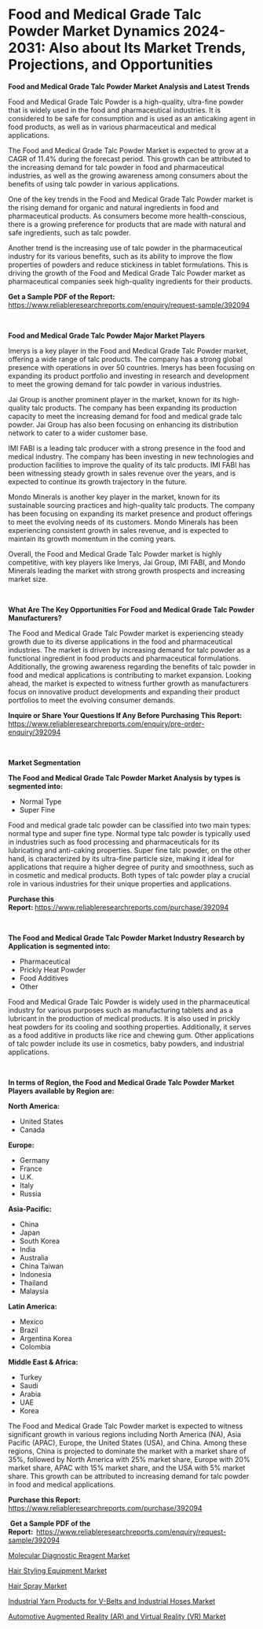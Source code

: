<p><h1>Food and Medical Grade Talc Powder Market Dynamics 2024-2031: Also about Its Market Trends, Projections, and Opportunities</h1></p><p><strong>Food and Medical Grade Talc Powder Market Analysis and Latest Trends</strong></p>
<p><p>Food and Medical Grade Talc Powder is a high-quality, ultra-fine powder that is widely used in the food and pharmaceutical industries. It is considered to be safe for consumption and is used as an anticaking agent in food products, as well as in various pharmaceutical and medical applications.</p><p>The Food and Medical Grade Talc Powder Market is expected to grow at a CAGR of 11.4% during the forecast period. This growth can be attributed to the increasing demand for talc powder in food and pharmaceutical industries, as well as the growing awareness among consumers about the benefits of using talc powder in various applications.</p><p>One of the key trends in the Food and Medical Grade Talc Powder market is the rising demand for organic and natural ingredients in food and pharmaceutical products. As consumers become more health-conscious, there is a growing preference for products that are made with natural and safe ingredients, such as talc powder.</p><p>Another trend is the increasing use of talc powder in the pharmaceutical industry for its various benefits, such as its ability to improve the flow properties of powders and reduce stickiness in tablet formulations. This is driving the growth of the Food and Medical Grade Talc Powder market as pharmaceutical companies seek high-quality ingredients for their products.</p></p>
<p><strong>Get a Sample PDF of the Report:&nbsp;</strong> <a href="https://www.reliableresearchreports.com/enquiry/request-sample/392094">https://www.reliableresearchreports.com/enquiry/request-sample/392094</a></p>
<p>&nbsp;</p>
<p><strong>Food and Medical Grade Talc Powder Major Market Players</strong></p>
<p><p>Imerys is a key player in the Food and Medical Grade Talc Powder market, offering a wide range of talc products. The company has a strong global presence with operations in over 50 countries. Imerys has been focusing on expanding its product portfolio and investing in research and development to meet the growing demand for talc powder in various industries.</p><p>Jai Group is another prominent player in the market, known for its high-quality talc products. The company has been expanding its production capacity to meet the increasing demand for food and medical grade talc powder. Jai Group has also been focusing on enhancing its distribution network to cater to a wider customer base.</p><p>IMI FABI is a leading talc producer with a strong presence in the food and medical industry. The company has been investing in new technologies and production facilities to improve the quality of its talc products. IMI FABI has been witnessing steady growth in sales revenue over the years, and is expected to continue its growth trajectory in the future.</p><p>Mondo Minerals is another key player in the market, known for its sustainable sourcing practices and high-quality talc products. The company has been focusing on expanding its market presence and product offerings to meet the evolving needs of its customers. Mondo Minerals has been experiencing consistent growth in sales revenue, and is expected to maintain its growth momentum in the coming years. </p><p>Overall, the Food and Medical Grade Talc Powder market is highly competitive, with key players like Imerys, Jai Group, IMI FABI, and Mondo Minerals leading the market with strong growth prospects and increasing market size.</p></p>
<p>&nbsp;</p>
<p><strong>What Are The Key Opportunities For Food and Medical Grade Talc Powder Manufacturers?</strong></p>
<p><p>The Food and Medical Grade Talc Powder market is experiencing steady growth due to its diverse applications in the food and pharmaceutical industries. The market is driven by increasing demand for talc powder as a functional ingredient in food products and pharmaceutical formulations. Additionally, the growing awareness regarding the benefits of talc powder in food and medical applications is contributing to market expansion. Looking ahead, the market is expected to witness further growth as manufacturers focus on innovative product developments and expanding their product portfolios to meet the evolving consumer demands.</p></p>
<p><strong>Inquire or Share Your Questions If Any Before Purchasing This Report:</strong> <a href="https://www.reliableresearchreports.com/enquiry/pre-order-enquiry/392094">https://www.reliableresearchreports.com/enquiry/pre-order-enquiry/392094</a></p>
<p>&nbsp;</p>
<p><strong>Market Segmentation</strong></p>
<p><strong>The Food and Medical Grade Talc Powder Market Analysis by types is segmented into:</strong></p>
<p><ul><li>Normal Type</li><li>Super Fine</li></ul></p>
<p><p>Food and medical grade talc powder can be classified into two main types: normal type and super fine type. Normal type talc powder is typically used in industries such as food processing and pharmaceuticals for its lubricating and anti-caking properties. Super fine talc powder, on the other hand, is characterized by its ultra-fine particle size, making it ideal for applications that require a higher degree of purity and smoothness, such as in cosmetic and medical products. Both types of talc powder play a crucial role in various industries for their unique properties and applications.</p></p>
<p><strong>Purchase this Report:&nbsp;</strong><a href="https://www.reliableresearchreports.com/purchase/392094">https://www.reliableresearchreports.com/purchase/392094</a></p>
<p>&nbsp;</p>
<p><strong>The Food and Medical Grade Talc Powder Market Industry Research by Application is segmented into:</strong></p>
<p><ul><li>Pharmaceutical</li><li>Prickly Heat Powder</li><li>Food Additives</li><li>Other</li></ul></p>
<p><p>Food and Medical Grade Talc Powder is widely used in the pharmaceutical industry for various purposes such as manufacturing tablets and as a lubricant in the production of medical products. It is also used in prickly heat powders for its cooling and soothing properties. Additionally, it serves as a food additive in products like rice and chewing gum. Other applications of talc powder include its use in cosmetics, baby powders, and industrial applications.</p></p>
<p>&nbsp;</p>
<p><strong>In terms of Region, the Food and Medical Grade Talc Powder Market Players available by Region are:</strong></p>
<p>
    <p> <strong> North America: </strong>
        <ul>
            <li>United States</li>
            <li>Canada</li>
        </ul>
        </p> 
    <p> <strong> Europe: </strong>
        <ul>
            <li>Germany</li>
            <li>France</li>
            <li>U.K.</li>
            <li>Italy</li>
            <li>Russia</li>
        </ul>
        </p> 
    <p> <strong> Asia-Pacific: </strong>
        <ul>
            <li>China</li>
            <li>Japan</li>
            <li>South Korea</li>
            <li>India</li>
            <li>Australia</li>
            <li>China Taiwan</li>
            <li>Indonesia</li>
            <li>Thailand</li>
            <li>Malaysia</li>
        </ul>
        </p> 
    <p> <strong> Latin America: </strong>
        <ul>
            <li>Mexico</li>
            <li>Brazil</li>
            <li>Argentina Korea</li>
            <li>Colombia</li>
        </ul>
        </p> 
    <p> <strong> Middle East & Africa: </strong>
        <ul>
            <li>Turkey</li>
            <li>Saudi</li>
            <li>Arabia</li>
            <li>UAE</li>
            <li>Korea</li>
        </ul>
    </p>
    </p>
<p><p>The Food and Medical Grade Talc Powder market is expected to witness significant growth in various regions including North America (NA), Asia Pacific (APAC), Europe, the United States (USA), and China. Among these regions, China is projected to dominate the market with a market share of 35%, followed by North America with 25% market share, Europe with 20% market share, APAC with 15% market share, and the USA with 5% market share. This growth can be attributed to increasing demand for talc powder in food and medical applications.</p></p>
<p><strong>Purchase this Report: </strong><a href="https://www.reliableresearchreports.com/purchase/392094">https://www.reliableresearchreports.com/purchase/392094</a></p>
<p>&nbsp;<strong>Get a Sample PDF of the Report:&nbsp;&nbsp;</strong><a href="https://www.reliableresearchreports.com/enquiry/request-sample/392094">https://www.reliableresearchreports.com/enquiry/request-sample/392094</a></p>
<p><strong></strong></p>
<p><p><a href="https://florentine-yuzu-f42.notion.site/Molecular-Diagnostic-Reagent-Market-Size-Share-Trends-Analysis-Report-By-Application-Regional-Ou-85403e9c2ff746309fd3714205b0e1ac">Molecular Diagnostic Reagent Market</a></p><p><a href="https://view.publitas.com/reportprime-1/hair-styling-equipment-market-size-and-examines-its-market-scope-with-a-primary-focus-on-growth-opportunities-and-forecasted-trends-spanning-from-2024-to-2031/">Hair Styling Equipment Market</a></p><p><a href="https://view.publitas.com/reportprime-1/hair-spray-market-size-market-trends-and-growth-outlook-forecasted-for-period-from-2024-to-2031/">Hair Spray Market</a></p><p><a href="https://changeable-paste-463.notion.site/Industrial-Yarn-Products-for-V-Belts-and-Industrial-Hoses-Market-Size-Focuses-on-Market-Dynamics-In-5f2ba7f05135487ca9d91229225ab8b8">Industrial Yarn Products for V-Belts and Industrial Hoses Market</a></p><p><a href="https://fuschia-pecorino-a6d.notion.site/Automotive-Augmented-Reality-AR-and-Virtual-Reality-VR-Market-Growth-Market-Trends-COVID-19-Im-58e9b96b4b914c1388afeb7c4640399d">Automotive Augmented Reality (AR) and Virtual Reality (VR) Market</a></p></p>